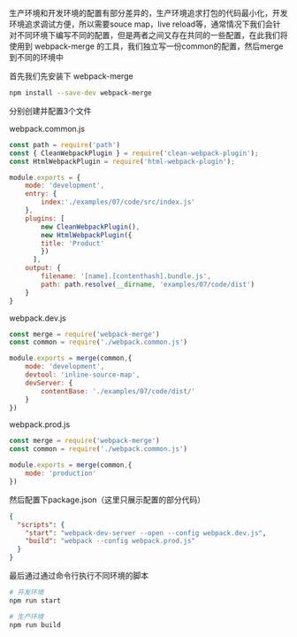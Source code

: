 生产环境和开发环境的配置有部分差异的，生产环境追求打包的代码最小化，开发环境追求调试方便，所以需要souce map，live reload等，通常情况下我们会针对不同环境下编写不同的配置，但是两者之间又存在共同的一些配置，在此我们将使用到 webpack-merge 的工具，我们独立写一份common的配置，然后merge到不同的环境中

首先我们先安装下 webpack-merge
```bash
npm install --save-dev webpack-merge
```
<!-- more -->

分别创建并配置3个文件

webpack.common.js
```js
const path = require('path')
const { CleanWebpackPlugin } = require('clean-webpack-plugin');
const HtmlWebpackPlugin = require('html-webpack-plugin');

module.exports = {
    mode: 'development',
    entry: {
        index:'./examples/07/code/src/index.js'
    },
    plugins: [
        new CleanWebpackPlugin(),
        new HtmlWebpackPlugin({
        title: 'Product'
        })
      ],
    output: {
        filename: '[name].[contenthash].bundle.js',
        path: path.resolve(__dirname, 'examples/07/code/dist')
    }
}
```

webpack.dev.js
```js
const merge = require('webpack-merge')
const common = require('./webpack.common.js')

module.exports = merge(common,{
    mode: 'development',
    devtool: 'inline-source-map',
    devServer: {
        contentBase: './examples/07/code/dist/'
    }
})
```

webpack.prod.js
```js
const merge = require('webpack-merge')
const common = require('./webpack.common.js')

module.exports = merge(common,{
    mode: 'production'
})
```

然后配置下package.json（这里只展示配置的部分代码）
```json
{
  "scripts": {
    "start": "webpack-dev-server --open --config webpack.dev.js",
    "build": "webpack --config webpack.prod.js"
  }
}
```

最后通过通过命令行执行不同环境的脚本
```bash
# 开发环境
npm run start

# 生产环境
npm run build
```
